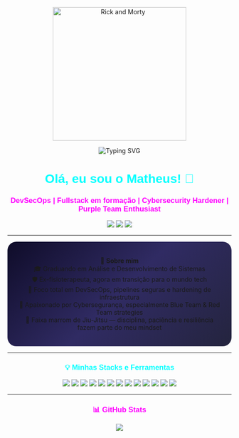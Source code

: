 <p align="center">
  <img src="https://i.postimg.cc/43zwDJgQ/Season-4-Episode-3-GIF-by-Rick-and-Morty.gif" alt="Rick and Morty" width="300"/>
</p>

<p align="center">
  <img src="https://readme-typing-svg.herokuapp.com?lines=DevSecOps+em+formação;Purple+Team+futuro;Fullstack+Developer;Cybersecurity+Hardening+Lover;&center=true&width=800&height=50&color=00FFFF&size=24" alt="Typing SVG">
</p>

<h1 align="center" style="font-family: 'Orbitron', sans-serif; color: #00FFFF;">Olá, eu sou o Matheus! 👋</h1>
<h3 align="center" style="font-family: 'Orbitron', sans-serif; color: #FF00FF;">DevSecOps | Fullstack em formação | Cybersecurity Hardener | Purple Team Enthusiast</h3>

<p align="center">
  <img src="https://img.shields.io/badge/Status-Always%20Learning-blue?style=for-the-badge&logo=openbadges" />
  <img src="https://img.shields.io/badge/Focus-DevSecOps%20%7C%20Purple%20Team-critical?style=for-the-badge&logo=probot" />
  <img src="https://img.shields.io/badge/Role-Cybersecurity%20Student-success?style=for-the-badge&logo=github" />
</p>

---

<div align="center" style="background: linear-gradient(135deg, #0f0c29, #302b63, #24243e); padding: 20px; border-radius: 20px;">

🌟 <b>Sobre mim</b>  
🎓 Graduando em Análise e Desenvolvimento de Sistemas  
🛡️ Ex-fisioterapeuta, agora em transição para o mundo tech  
🧠 Foco total em DevSecOps, pipelines seguras e hardening de infraestrutura  
🔐 Apaixonado por Cybersegurança, especialmente Blue Team & Red Team strategies  
🥋 Faixa marrom de Jiu-Jitsu — disciplina, paciência e resiliência fazem parte do meu mindset  

</div>

---

<h3 align="center" style="font-family: 'Orbitron', sans-serif; color: #00FFFF;">💡 Minhas Stacks e Ferramentas</h3>

<p align="center">
  <img src="https://img.shields.io/badge/Code-JavaScript-informational?style=flat&logo=javascript&color=F7DF1E" />
  <img src="https://img.shields.io/badge/Language-Python-informational?style=flat&logo=python&color=3776AB" />
  <img src="https://img.shields.io/badge/Language-Bash-informational?style=flat&logo=gnu-bash&color=4EAA25" />
  <img src="https://img.shields.io/badge/Infra-Docker-informational?style=flat&logo=docker&color=2496ED" />
  <img src="https://img.shields.io/badge/Infra-Kubernetes-informational?style=flat&logo=kubernetes&color=326CE5" />
  <img src="https://img.shields.io/badge/CI/CD-GitHub_Actions-informational?style=flat&logo=githubactions&color=2088FF" />
  <img src="https://img.shields.io/badge/Security-Hardening-informational?style=flat&logo=linux&color=FCC624" />
  <img src="https://img.shields.io/badge/Monitoring-Grafana-informational?style=flat&logo=grafana&color=F46800" />
  <img src="https://img.shields.io/badge/Scanner-Nmap-informational?style=flat&logo=nmap&color=5A5A5A" />
  <img src="https://img.shields.io/badge/Scanner-Burp%20Suite-informational?style=flat&logo=burpsuite&color=ff6600" />
  <img src="https://img.shields.io/badge/Platform-HackTheBox-informational?style=flat&logo=hackthebox&color=9FEF00" />
  <img src="https://img.shields.io/badge/Platform-TryHackMe-informational?style=flat&logo=tryhackme&color=212C42" />
  <img src="https://img.shields.io/badge/Version%20Control-Git-informational?style=flat&logo=git&color=F05032" />
</p>

---

<h3 align="center" style="font-family: 'Orbitron', sans-serif; color: #FF00FF;">📊 GitHub Stats</h3>
<p align="center">
  <img src="https://github-readme-stats.vercel.app/api?username=matheuslimabjj&show_icons=true&theme=radical&hide_border=true" />
</p>

<p align="center">
  <img src="https://github-readme-stats.vercel.app/api/top-langs?username=matheuslimabjj
